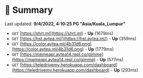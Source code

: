 # 📖 Summary
Last updated: **9/4/2022, 4:10:25 PG "Asia/Kuala_Lumpur"**

- `GET` [https://shrt.ml](https://shrt.ml) - **Up** (1679ms)
- `GET` [https://hst.aytea.ml/](https://hst.aytea.ml/) - **Up** (359ms)
- `GET` [https://color.aytea.ml/4b31d6.png](https://color.aytea.ml/4b31d6.png) - **Up** (1779ms)
- `GET` [https://memeapi.aytea14.repl.co/gimme](https://memeapi.aytea14.repl.co/gimme) - **Up** (577ms)
- `GET` [https://teledrivemy.herokuapp.com/dashboard](https://teledrivemy.herokuapp.com/dashboard) - **Up** (293ms)
